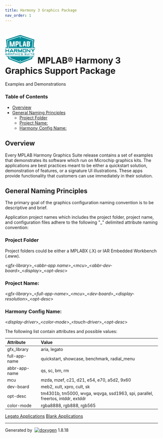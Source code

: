 ```yaml
---
title: Harmony 3 Graphics Package
nav_order: 1
---
```


# ![Microchip Technology](docs/images/mhgs.png) MPLAB® Harmony 3 Graphics Support Package

Examples and Demonstrations

### Table of Contents

-   [Overview](#autotoc_md44)
-   [General Naming Principles](#autotoc_md45)
    -   [Project Folder](#autotoc_md46)
    -   [Project Name:](#autotoc_md47)
    -   [Harmony Config Name:](#autotoc_md48)

Overview
--------

Every MPLAB Harmony Graphics Suite release contains a set of examples that demonstrates its software which run on Microchip graphics kits. The applications are best practices meant to be either a quickstart solution, demonstration of features, or a signature UI illustrations. These apps provide functionality that customers can use immediately in their solution.

General Naming Principles
-------------------------

The primary goal of the graphics configuration naming convention is to be descriptive and brief.

Application project names which includes the project folder, project name, and configuration files adhere to the following "\_" delimited attribute naming convention:

### Project Folder

Project folders could be either a MPLABX (.X) or IAR Embedded Workbench (.eww).

\<*gfx-library*\>\_\<*abbr-app name*\>\_\<*mcu*\>\_\<*abbr-dev-board*\>\_\<*display*\>\_\<*opt-desc*\>

### Project Name:

\<*gfx-library*\>\_\<*full-app-name*\>\_\<*mcu*\>\_\<*dev-board*\>\_\<*display-resolution*\>\_\<*opt-desc*\>

### Harmony Config Name:

\<*display-driver*\>\_\<*color-mode*\>\_\<*touch-driver*\>\_\<*opt-desc*\>

The following list contain attributes and possible values:

|Attribute|Value|
|:--------|:----|
|gfx\_library|aria, legato|
|full-app-name|quickstart, showcase, benchmark, radial\_menu|
|abbr-app-name|qs, sc, bm, rm|
|mcu|mzda, mzef, c21, d21, e54, e70, a5d2, 9x60|
|dev-board|meb2, xult, xpro, cult, sk|
|opt-desc|tm4301b, tm5000, wvga, wqvga, ssd1963, spi, parallel, freertos, intddr, extddr|
|color-mode|rgba8888, rgb888, rgb565|

[Legato Applications](LegatoApplications.html) [Blank Applications](BlankApplications.html)

* * * * *

Generated by  [![doxygen](doxygen.png)](http://www.doxygen.org/index.html) 1.8.18
